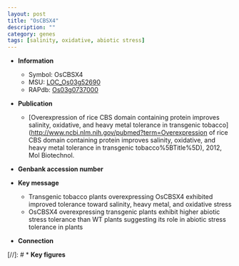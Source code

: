 ```yaml
---
layout: post
title: "OsCBSX4"
description: ""
category: genes
tags: [salinity, oxidative, abiotic stress]
---
```


* **Information**  
    + Symbol: OsCBSX4  
    + MSU: [LOC_Os03g52690](http://rice.uga.edu/cgi-bin/ORF_infopage.cgi?orf=LOC_Os03g52690)  
    + RAPdb: [Os03g0737000](https://rapdb.dna.affrc.go.jp/locus/?name=Os03g0737000)  

* **Publication**  
    + [Overexpression of rice CBS domain containing protein improves salinity, oxidative, and heavy metal tolerance in transgenic tobacco](http://www.ncbi.nlm.nih.gov/pubmed?term=Overexpression of rice CBS domain containing protein improves salinity, oxidative, and heavy metal tolerance in transgenic tobacco%5BTitle%5D), 2012, Mol Biotechnol.

* **Genbank accession number**  

* **Key message**  
    + Transgenic tobacco plants overexpressing OsCBSX4 exhibited improved tolerance toward salinity, heavy metal, and oxidative stress
    + OsCBSX4 overexpressing transgenic plants exhibit higher abiotic stress tolerance than WT plants suggesting its role in abiotic stress tolerance in plants

* **Connection**  

[//]: # * **Key figures**  


